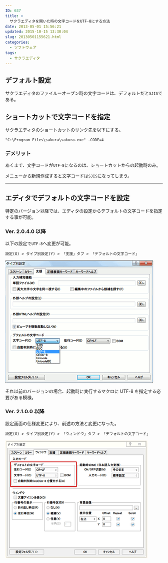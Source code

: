 ```yaml
---
ID: 637
title: >
  サクラエディタを開いた時の文字コードをUTF-8にする方法
date: 2013-05-01 15:56:21
updated: 2015-10-15 13:30:04
slug: 20130501155621.html
categories:
  - ソフトウェア
tags:
  - サクラエディタ
---
```


<!--more-->

## デフォルト設定

サクラエディタのファイルーオープン時の文字コードは、デフォルトだと`SJIS`である。

## ショートカットで文字コードを指定

サクラエディタのショートカットのリンク先を以下にする。

```
"C:\Program Files\sakura\sakura.exe" -CODE=4
```

### デメリット

あくまで、文字コードが`UTF-8`になるのは、ショートカットからの起動時のみ。

メニューから新規作成すると文字コードは`SJIS`になってしまう。

---

## エディタでデフォルトの文字コードを設定

特定のバージョン以降では、エディタの設定からデフォルトの文字コードを指定する事が可能。

### Ver. 2.0.4.0 以降

以下の設定で`UTF-8`へ変更が可能。

```
設定(O) > タイプ別設定(Y) > 「支援」タブ > 「デフォルトの文字コード」
```

<img src="/images/SakuraEditor-2040-Preferences.png" alt="サクラエディタ 2.0.4.0 設定画面" />

それ以前のバージョンの場合、起動時に実行するマクロに UTF-8 を指定する必要がある模様。

### Ver. 2.1.0.0 以降

設定画面の仕様変更により、前述の方法と変更になった。

```
設定(O) > タイプ別設定(Y) > 「ウィンドウ」タブ > 「デフォルトの文字コード」
```

<img src="/images/SakuraEditor-2100-Preferences.png" alt="サクラエディタ 2.1.0.0 設定画面" />
